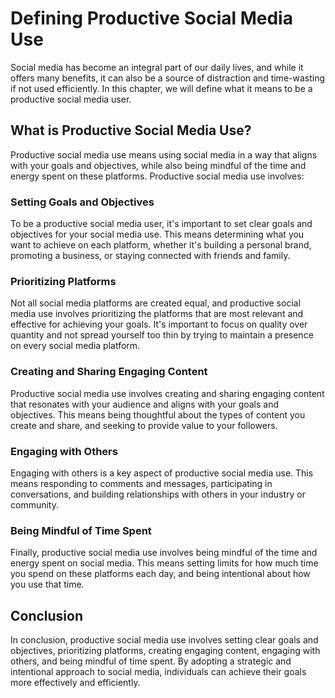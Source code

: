 # Defining Productive Social Media Use

Social media has become an integral part of our daily lives, and while it offers many benefits, it can also be a source of distraction and time-wasting if not used efficiently. In this chapter, we will define what it means to be a productive social media user.

What is Productive Social Media Use?
------------------------------------

Productive social media use means using social media in a way that aligns with your goals and objectives, while also being mindful of the time and energy spent on these platforms. Productive social media use involves:

### Setting Goals and Objectives

To be a productive social media user, it's important to set clear goals and objectives for your social media use. This means determining what you want to achieve on each platform, whether it's building a personal brand, promoting a business, or staying connected with friends and family.

### Prioritizing Platforms

Not all social media platforms are created equal, and productive social media use involves prioritizing the platforms that are most relevant and effective for achieving your goals. It's important to focus on quality over quantity and not spread yourself too thin by trying to maintain a presence on every social media platform.

### Creating and Sharing Engaging Content

Productive social media use involves creating and sharing engaging content that resonates with your audience and aligns with your goals and objectives. This means being thoughtful about the types of content you create and share, and seeking to provide value to your followers.

### Engaging with Others

Engaging with others is a key aspect of productive social media use. This means responding to comments and messages, participating in conversations, and building relationships with others in your industry or community.

### Being Mindful of Time Spent

Finally, productive social media use involves being mindful of the time and energy spent on social media. This means setting limits for how much time you spend on these platforms each day, and being intentional about how you use that time.

Conclusion
----------

In conclusion, productive social media use involves setting clear goals and objectives, prioritizing platforms, creating engaging content, engaging with others, and being mindful of time spent. By adopting a strategic and intentional approach to social media, individuals can achieve their goals more effectively and efficiently.

